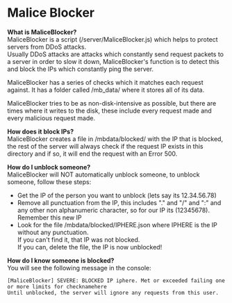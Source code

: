 # Malice Blocker

**What is MaliceBlocker?**<br />
MaliceBlocker is a script (/server/MaliceBlocker.js) which helps to protect servers from DDoS attacks.<br />
Usually DDoS attacks are attacks which constantly send request packets to a server in order to slow it down, MaliceBlocker's function is to detect this and block the IPs which constantly ping the server.

MaliceBlocker has a series of checks which it matches each request against. It has a folder called /mb_data/ where it stores all of its data.

MaliceBlocker tries to be as non-disk-intensive as possible, but there are times where it writes to the disk, these include every request made and every malicious request made.

**How does it block IPs?**<br />
MaliceBlocker creates a file in /mbdata/blocked/ with the IP that is blocked, the rest of the server will always check if the request IP exists in this directory and if so, it will end the request with an Error 500.

**How do I unblock someone?**<br />
MaliceBlocker will NOT automatically unblock someone, to unblock someone, follow these steps:

- Get the IP of the person you want to unblock (lets say its 12.34.56.78)<br />
- Remove all punctuation from the IP, this includes "." and "/" and ":" and any other non alphanumeric character, so for our IP its (12345678). Remember this new IP<br />
- Look for the file /mbdata/blocked/IPHERE.json where IPHERE is the IP without any punctuation.<br />
If you can't find it, that IP was not blocked.<br />
If you can, delete the file, the IP is now unblocked!

**How do I know someone is blocked?**<br />
You will see the following message in the console:
```
[MaliceBlocker] SEVERE: BLOCKED IP iphere. Met or exceeded failing one or more limits for checknamehere
Until unblocked, the server will ignore any requests from this user. 
```